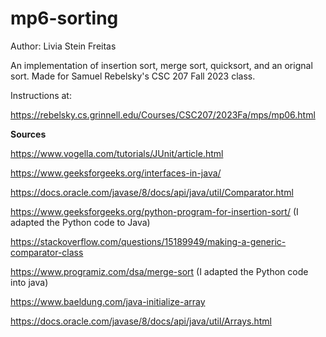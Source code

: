 # mp6-sorting

Author: Livia Stein Freitas

An implementation of insertion sort, merge sort, quicksort, and an orignal sort. Made for Samuel Rebelsky's CSC 207 Fall 2023 class.

Instructions at:

https://rebelsky.cs.grinnell.edu/Courses/CSC207/2023Fa/mps/mp06.html 

**Sources**


https://www.vogella.com/tutorials/JUnit/article.html

https://www.geeksforgeeks.org/interfaces-in-java/

https://docs.oracle.com/javase/8/docs/api/java/util/Comparator.html

https://www.geeksforgeeks.org/python-program-for-insertion-sort/ (I adapted the Python code to Java)

https://stackoverflow.com/questions/15189949/making-a-generic-comparator-class

https://www.programiz.com/dsa/merge-sort (I adapted the Python code into java)

https://www.baeldung.com/java-initialize-array

https://docs.oracle.com/javase/8/docs/api/java/util/Arrays.html
